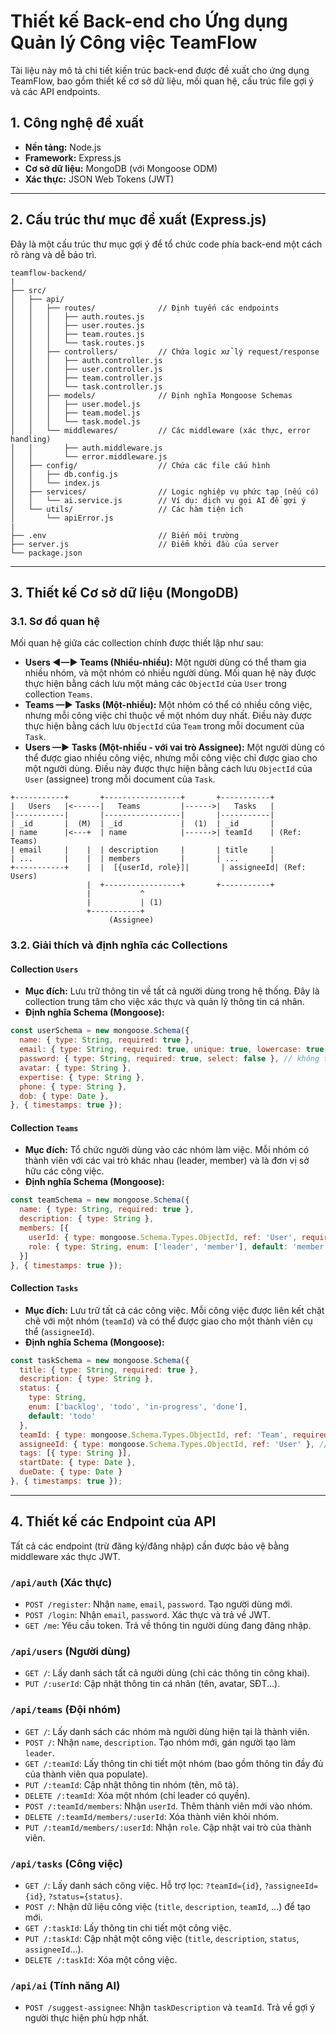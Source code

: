 # Thiết kế Back-end cho Ứng dụng Quản lý Công việc TeamFlow

Tài liệu này mô tả chi tiết kiến trúc back-end được đề xuất cho ứng dụng TeamFlow, bao gồm thiết kế cơ sở dữ liệu, mối quan hệ, cấu trúc file gợi ý và các API endpoints.

## 1. Công nghệ đề xuất
- **Nền tảng:** Node.js
- **Framework:** Express.js
- **Cơ sở dữ liệu:** MongoDB (với Mongoose ODM)
- **Xác thực:** JSON Web Tokens (JWT)

---

## 2. Cấu trúc thư mục đề xuất (Express.js)
Đây là một cấu trúc thư mục gợi ý để tổ chức code phía back-end một cách rõ ràng và dễ bảo trì.
```
teamflow-backend/
|
├── src/
│   ├── api/
│   │   ├── routes/              // Định tuyến các endpoints
│   │   │   ├── auth.routes.js
│   │   │   ├── user.routes.js
│   │   │   ├── team.routes.js
│   │   │   └── task.routes.js
│   │   ├── controllers/         // Chứa logic xử lý request/response
│   │   │   ├── auth.controller.js
│   │   │   ├── user.controller.js
│   │   │   ├── team.controller.js
│   │   │   └── task.controller.js
│   │   ├── models/              // Định nghĩa Mongoose Schemas
│   │   │   ├── user.model.js
│   │   │   ├── team.model.js
│   │   │   └── task.model.js
│   │   └── middlewares/         // Các middleware (xác thực, error handling)
│   │       ├── auth.middleware.js
│   │       └── error.middleware.js
│   ├── config/                  // Chứa các file cấu hình
│   │   ├── db.config.js
│   │   └── index.js
│   ├── services/                // Logic nghiệp vụ phức tạp (nếu có)
│   │   └── ai.service.js        // Ví dụ: dịch vụ gọi AI để gợi ý
│   └── utils/                   // Các hàm tiện ích
│       └── apiError.js
|
├── .env                         // Biến môi trường
├── server.js                    // Điểm khởi đầu của server
└── package.json
```

---

## 3. Thiết kế Cơ sở dữ liệu (MongoDB)

### 3.1. Sơ đồ quan hệ

Mối quan hệ giữa các collection chính được thiết lập như sau:

- **Users ◄—► Teams (Nhiều-nhiều):** Một người dùng có thể tham gia nhiều nhóm, và một nhóm có nhiều người dùng. Mối quan hệ này được thực hiện bằng cách lưu một mảng các `ObjectId` của `User` trong collection `Teams`.
- **Teams —► Tasks (Một-nhiều):** Một nhóm có thể có nhiều công việc, nhưng mỗi công việc chỉ thuộc về một nhóm duy nhất. Điều này được thực hiện bằng cách lưu `ObjectId` của `Team` trong mỗi document của `Task`.
- **Users —► Tasks (Một-nhiều - với vai trò Assignee):** Một người dùng có thể được giao nhiều công việc, nhưng mỗi công việc chỉ được giao cho một người dùng. Điều này được thực hiện bằng cách lưu `ObjectId` của `User` (assignee) trong mỗi document của `Task`.

```
+-----------+       +-----------------+       +-----------+
|   Users   |<------|   Teams         |------>|   Tasks   |
|-----------|       |-----------------|       |-----------|
| _id       |  (M)  | _id             |  (1)  | _id       |
| name      |<---+  | name            |------>| teamId    | (Ref: Teams)
| email     |    |  | description     |       | title     |
| ...       |    |  | members         |       | ...       |
+-----------+    |  |  [{userId, role}]|       | assigneeId| (Ref: Users)
                 |  +-----------------+       +-----------+
                 |           ^
                 |           | (1)
                 +-----------+
                      (Assignee)
```

### 3.2. Giải thích và định nghĩa các Collections

#### Collection `Users`
- **Mục đích:** Lưu trữ thông tin về tất cả người dùng trong hệ thống. Đây là collection trung tâm cho việc xác thực và quản lý thông tin cá nhân.
- **Định nghĩa Schema (Mongoose):**
```javascript
const userSchema = new mongoose.Schema({
  name: { type: String, required: true },
  email: { type: String, required: true, unique: true, lowercase: true },
  password: { type: String, required: true, select: false }, // không trả về password khi query
  avatar: { type: String },
  expertise: { type: String },
  phone: { type: String },
  dob: { type: Date },
}, { timestamps: true });
```

#### Collection `Teams`
- **Mục đích:** Tổ chức người dùng vào các nhóm làm việc. Mỗi nhóm có thành viên với các vai trò khác nhau (leader, member) và là đơn vị sở hữu các công việc.
- **Định nghĩa Schema (Mongoose):**
```javascript
const teamSchema = new mongoose.Schema({
  name: { type: String, required: true },
  description: { type: String },
  members: [{
    userId: { type: mongoose.Schema.Types.ObjectId, ref: 'User', required: true },
    role: { type: String, enum: ['leader', 'member'], default: 'member' }
  }]
}, { timestamps: true });
```

#### Collection `Tasks`
- **Mục đích:** Lưu trữ tất cả các công việc. Mỗi công việc được liên kết chặt chẽ với một nhóm (`teamId`) và có thể được giao cho một thành viên cụ thể (`assigneeId`).
- **Định nghĩa Schema (Mongoose):**
```javascript
const taskSchema = new mongoose.Schema({
  title: { type: String, required: true },
  description: { type: String },
  status: {
    type: String,
    enum: ['backlog', 'todo', 'in-progress', 'done'],
    default: 'todo'
  },
  teamId: { type: mongoose.Schema.Types.ObjectId, ref: 'Team', required: true },
  assigneeId: { type: mongoose.Schema.Types.ObjectId, ref: 'User' }, // Có thể null
  tags: [{ type: String }],
  startDate: { type: Date },
  dueDate: { type: Date }
}, { timestamps: true });
```

---

## 4. Thiết kế các Endpoint của API

Tất cả các endpoint (trừ đăng ký/đăng nhập) cần được bảo vệ bằng middleware xác thực JWT.

### `/api/auth` (Xác thực)
- `POST /register`: Nhận `name`, `email`, `password`. Tạo người dùng mới.
- `POST /login`: Nhận `email`, `password`. Xác thực và trả về JWT.
- `GET /me`: Yêu cầu token. Trả về thông tin người dùng đang đăng nhập.

### `/api/users` (Người dùng)
- `GET /`: Lấy danh sách tất cả người dùng (chỉ các thông tin công khai).
- `PUT /:userId`: Cập nhật thông tin cá nhân (tên, avatar, SĐT...).

### `/api/teams` (Đội nhóm)
- `GET /`: Lấy danh sách các nhóm mà người dùng hiện tại là thành viên.
- `POST /`: Nhận `name`, `description`. Tạo nhóm mới, gán người tạo làm `leader`.
- `GET /:teamId`: Lấy thông tin chi tiết một nhóm (bao gồm thông tin đầy đủ của thành viên qua populate).
- `PUT /:teamId`: Cập nhật thông tin nhóm (tên, mô tả).
- `DELETE /:teamId`: Xóa một nhóm (chỉ leader có quyền).
- `POST /:teamId/members`: Nhận `userId`. Thêm thành viên mới vào nhóm.
- `DELETE /:teamId/members/:userId`: Xóa thành viên khỏi nhóm.
- `PUT /:teamId/members/:userId`: Nhận `role`. Cập nhật vai trò của thành viên.

### `/api/tasks` (Công việc)
- `GET /`: Lấy danh sách công việc. Hỗ trợ lọc: `?teamId={id}`, `?assigneeId={id}`, `?status={status}`.
- `POST /`: Nhận dữ liệu công việc (`title`, `description`, `teamId`, ...) để tạo mới.
- `GET /:taskId`: Lấy thông tin chi tiết một công việc.
- `PUT /:taskId`: Cập nhật một công việc (`title`, `description`, `status`, `assigneeId`...).
- `DELETE /:taskId`: Xóa một công việc.

### `/api/ai` (Tính năng AI)
- `POST /suggest-assignee`: Nhận `taskDescription` và `teamId`. Trả về gợi ý người thực hiện phù hợp nhất.
